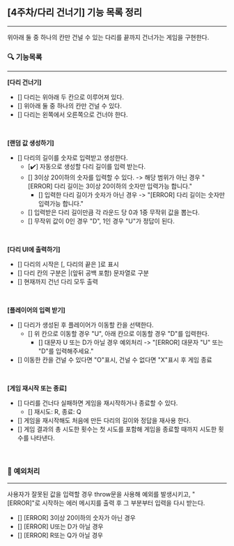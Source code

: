 ## **[4주차/다리 건너기] 기능 목록 정리**

<hr>
위아래 둘 중 하나의 칸만 건널 수 있는 다리를 끝까지 건너가는 게임을 구현한다.

<br>

### 🔍 **기능목록**

<hr>

**[다리 건너기]**

- [] 다리는 위아래 두 칸으로 이루어져 있다.
- [] 위아래 둘 중 하나의 칸만 건널 수 있다.
- [] 다리는 왼쪽에서 오른쪽으로 건너야 한다.

<br>

**[랜덤 값 생성하기]**

- [] 다리의 길이를 숫자로 입력받고 생성한다.
  - [✔️] 자동으로 생성할 다리 길이를 입력 받는다.
  - [] 3이상 20이하의 숫자를 입력할 수 있다. -> 해당 범위가 아닌 경우 "[ERROR] 다리 길이는 3이상 20이하의 숫자만 입력가능 합니다."
    - [] 입력한 다리 길이가 숫자가 아닌 경우 -> "[ERROR] 다리 길이는 숫자만 입력가능 합니다."
  - [] 입력받은 다리 길이만큼 각 라운드 당 0과 1중 무작위 값을 뽑는다.
  - [] 무작위 값이 0인 경우 "D", 1인 경우 "U"가 정답이 된다.

<br>

**[다리 UI에 출력하기]**

- [] 다리의 시작은 [, 다리의 끝은 ]로 표시
- [] 다리 칸의 구분은 |(앞뒤 공백 포함) 문자열로 구분
- [] 현재까지 건넌 다리 모두 출력

<br>

**[플레이어의 입력 받기]**

- [] 다리가 생성된 후 플레이어가 이동할 칸을 선택한다.
  - [] 위 칸으로 이동할 경우 "U", 아래 칸으로 이동할 경우 "D"를 입력한다.
    - [] 대문자 U 또는 D가 아닐 경우 예외처리 -> "[ERROR] 대문자 "U" 또는 "D"를 입력해주세요."
- [] 이동한 칸을 건널 수 있다면 "O"표시, 건널 수 없다면 "X"표시 후 게임 종료

<br>

**[게임 재시작 또는 종료]**

- [] 다리를 건너다 실패하면 게임을 재시작하거나 종료할 수 있다.
  - [] 재시도: R, 종료: Q
- [] 게임을 재시작해도 처음에 만든 다리의 길이와 정답을 재사용 한다.
- [] 게임 결과의 총 시도한 횟수는 첫 시도를 포함해 게임을 종료할 때까지 시도한 횟수를 나타낸다.

<br>

### 🚨 **예외처리**

<hr>
사용자가 잘못된 값을 입력할 경우 throw문을 사용해 예외를 발생시키고, "[ERROR]"로 시작하는 에러 메시지를 출력 후 그 부분부터 입력을 다시 받는다.

<br>

- [] [ERROR] 3이상 20이하의 숫자가 아닌 경우
- [] [ERROR] U또는 D가 아닐 경우
- [] [ERROR] R또는 Q가 아닐 경우
